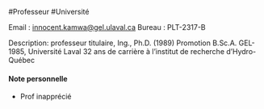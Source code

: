 #Professeur #Université 

Email : innocent.kamwa@gel.ulaval.ca
Bureau : PLT-2317-B

Description:
professeur titulaire, Ing., Ph.D. (1989) 
Promotion B.Sc.A. GEL-1985, Université Laval
32 ans de carrière à l’institut de recherche d’Hydro-Québec

#### Note personnelle

- Prof inapprécié